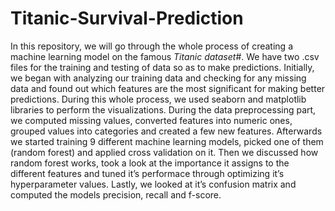 # Titanic-Survival-Prediction
In this repository, we will go through the whole process of creating a machine learning model on the famous _Titanic dataset_#. We have two .csv files for the training and testing of data so as to make predictions. Initially, we began with analyzing our training data and checking for any missing data and found out which features are the most significant for making better predictions. During this whole process, we used seaborn and matplotlib libraries to perform the visualizations. During the data preprocessing part, we computed missing values, converted features into numeric ones, grouped values into categories and created a few new features. Afterwards we started training 9 different machine learning models, picked one of them (random forest) and applied cross validation on it. Then we discussed how random forest works, took a look at the importance it assigns to the different features and tuned it’s performace through optimizing it’s hyperparameter values. Lastly, we looked at it’s confusion matrix and computed the models precision, recall and f-score.
